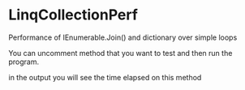 # LinqCollectionPerf
Performance of IEnumerable.Join() and dictionary over simple loops

You can uncomment method that you want to test and then run the program.

in the output you will see the time elapsed on this method
